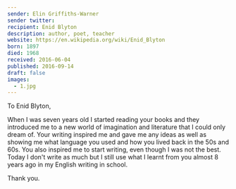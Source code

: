 ```yaml
---
sender: Elin Griffiths-Warner
sender twitter:
recipient: Enid Blyton
description: author, poet, teacher
website: https://en.wikipedia.org/wiki/Enid_Blyton
born: 1897
died: 1968
received: 2016-06-04
published: 2016-09-14
draft: false
images:
  - 1.jpg
---
```

To Enid Blyton,

When I was seven years old I started reading your books and they introduced me to a new world of imagination and literature that I could only dream of. Your writing inspired me and gave me any ideas as well as showing me what language you used and how you lived back in the 50s and 60s. You also inspired me to start writing, even though I was not the best. Today I don't write as much but I still use what I learnt from you almost 8 years ago in my English writing in school.

Thank you.